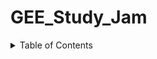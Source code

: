 # GEE_Study_Jam
<!-- TABLE OF CONTENTS -->
<details>
  <summary>Table of Contents</summary>
  <ol>
    <li>
      <a href="#about-the-project">Problem Statement</a>
    </li>
    <li>
      <a href="#Case Study">LULC-Case Study</a>
    </li>
    <li>
      <a href="#Project Work Flow">Project Work Flow</a>
      <ul>
        <li><a href="#Step 1.">Step 1. Data collection and preprocessing</a></li>
      </ul>
      <ul>
        <li><a href="#Step 2.">Step 2: Generation of the training samples</a></li>
      </ul>
      <ul>
        <li><a href="#Step 3.">Step 3: Training the ML Model for Classification</a></li>
      </ul>
      <ul>
        <li><a href="#Step 4.">Step 4: Visualization of the classified image</a></li>
      </ul>
      <ul>
        <li><a href="#Step 5.">Step 5: Change Detection</a></li>
      </ul>
      <ul>
        <li><a href="#Step 6.">Step 6: Area computation for each LULC Classes</a></li>
      </ul>      
    </li>
    <li><a href="#roadmap">Roadmap</a></li>
    <li><a href="#contributing">Contributing</a></li>
    <li><a href="#license">License</a></li>
    <li><a href="#contact">Contact</a></li>
    <li><a href="#acknowledgments">Acknowledgments</a></li>
  </ol>
</details>
